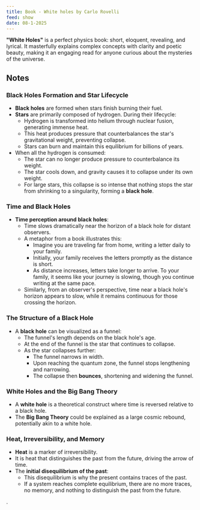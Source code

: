 ```yaml
---
title: Book - White holes by Carlo Rovelli
feed: show
date: 08-1-2025
---
```


**"White Holes"** is a perfect physics book: short, eloquent, revealing, and lyrical. It masterfully explains complex concepts with clarity and poetic beauty, making it an engaging read for anyone curious about the mysteries of the universe.

## Notes 

### Black Holes Formation and Star Lifecycle
- **Black holes** are formed when stars finish burning their fuel.
- **Stars** are primarily composed of hydrogen. During their lifecycle:
  - Hydrogen is transformed into helium through nuclear fusion, generating immense heat.
  - This heat produces pressure that counterbalances the star's gravitational weight, preventing collapse.
  - Stars can burn and maintain this equilibrium for billions of years.
- When all the hydrogen is consumed:
  - The star can no longer produce pressure to counterbalance its weight.
  - The star cools down, and gravity causes it to collapse under its own weight.
  - For large stars, this collapse is so intense that nothing stops the star from shrinking to a singularity, forming a **black hole**.

### Time and Black Holes
- **Time perception around black holes**:
  - Time slows dramatically near the horizon of a black hole for distant observers.
  - A metaphor from a book illustrates this:
    - Imagine you are traveling far from home, writing a letter daily to your family.
    - Initially, your family receives the letters promptly as the distance is short.
    - As distance increases, letters take longer to arrive. To your family, it seems like your journey is slowing, though you continue writing at the same pace.
  - Similarly, from an observer's perspective, time near a black hole's horizon appears to slow, while it remains continuous for those crossing the horizon.

### The Structure of a Black Hole
- A **black hole** can be visualized as a funnel:
  - The funnel's length depends on the black hole's age.
  - At the end of the funnel is the star that continues to collapse.
  - As the star collapses further:
    - The funnel narrows in width.
    - Upon reaching the quantum zone, the funnel stops lengthening and narrowing.
    - The collapse then **bounces**, shortening and widening the funnel.

### White Holes and the Big Bang Theory
- A **white hole** is a theoretical construct where time is reversed relative to a black hole.
- The **Big Bang Theory** could be explained as a large cosmic rebound, potentially akin to a white hole.

### Heat, Irreversibility, and Memory
- **Heat** is a marker of irreversibility.
- It is heat that distinguishes the past from the future, driving the arrow of time.
- The **initial disequilibrium of the past**:
  - This disequilibrium is why the present contains traces of the past.
  - If a system reaches complete equilibrium, there are no more traces, no memory, and nothing to distinguish the past from the future.


.





